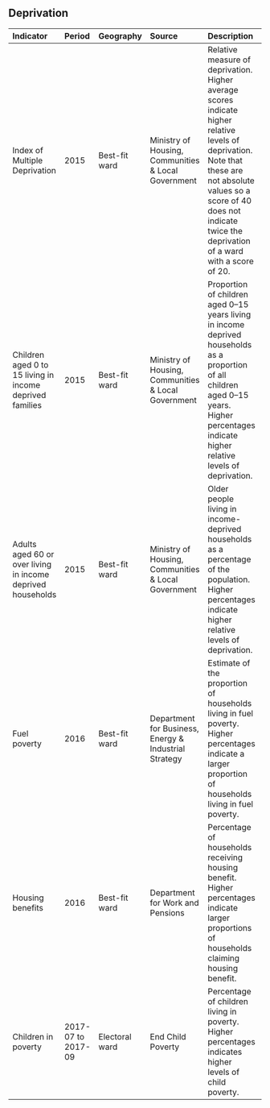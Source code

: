## Deprivation

| Indicator     | Period        | Geography     | Source        | Description   | Data           | Code           |
|:------------- |:------------- |:------------- |:------------- |:------------- | :------------- | :------------- |
| Index of Multiple Deprivation | 2015 | Best-fit ward | Ministry of Housing, Communities & Local Government | Relative measure of deprivation. Higher average scores indicate higher relative levels of deprivation. Note that these are not absolute values so a score of 40 does not indicate twice the deprivation of a ward with a score of 20. | [view](data/index_of_multiple_deprivation.csv) | [view](code/index_of_multiple_deprivation.R) |
| Children aged 0 to 15 living in income deprived families | 2015 | Best-fit ward | Ministry of Housing, Communities & Local Government | Proportion of children aged 0–15 years living in income deprived households as a proportion of all children aged 0–15 years. Higher percentages indicate higher relative levels of deprivation. | [view](data/income_deprivation_children.csv) | [view](code/income_deprivation_children.R) |
| Adults aged 60 or over living in income deprived households | 2015 | Best-fit ward | Ministry of Housing, Communities & Local Government | Older people living in income-deprived households as a percentage of the population. Higher percentages indicate higher relative levels of deprivation. | [view](data/income_deprivation_older_people.csv) | [view](code/income_deprivation_older_people.R) |
| Fuel poverty | 2016 | Best-fit ward | Department for Business, Energy & Industrial Strategy | Estimate of the proportion of households living in fuel poverty. Higher percentages indicate a larger proportion of households living in fuel poverty. | [view](data/fuel_poverty.csv) | [view](code/fuel_poverty.R) |
| Housing benefits | 2016 | Best-fit ward | Department for Work and Pensions | Percentage of households receiving housing benefit. Higher percentages indicate larger proportions of households claiming housing benefit. | [view](data/housing_benefits.csv) | [view](code/housing_benefit.R) |
| Children in poverty | 2017-07 to 2017-09 | Electoral ward | End Child Poverty | Percentage of children living in poverty. Higher percentages indicates higher levels of child poverty. | [view](data/children_in_poverty.csv) | [view](code/children_in_poverty.R) |
